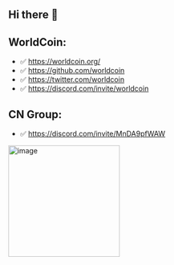 ## Hi there 👋

<!--

**Here are some ideas to get you started:**

🙋‍♀️ A short introduction - what is your organization all about?
🌈 Contribution guidelines - how can the community get involved?
👩‍💻 Useful resources - where can the community find your docs? Is there anything else the community should know?
🍿 Fun facts - what does your team eat for breakfast?
🧙 Remember, you can do mighty things with the power of [Markdown](https://docs.github.com/github/writing-on-github/getting-started-with-writing-and-formatting-on-github/basic-writing-and-formatting-syntax)
-->


## WorldCoin:

- ✅️ https://worldcoin.org/
- ✅️ https://github.com/worldcoin
- ✅️ https://twitter.com/worldcoin
- ✅️ https://discord.com/invite/worldcoin


## CN Group:

- ✅️ https://discord.com/invite/MnDA9pfWAW


<img width="222" alt="image" src="https://github.com/worldcoin-cn/.github/assets/3252130/e7bfef69-c2cb-4b67-9524-9f8996c37207">

